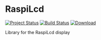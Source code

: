 # RaspiLcd

[![Project Status](https://stillmaintained.com/stefanfreitag/RaspiLcd.png)](https://stillmaintained.com/stefanfreitag/RaspiLcd)
[![Build Status](https://travis-ci.org/stefanfreitag/RaspiLcd.svg?branch=master)](https://travis-ci.org/stefanfreitag/RaspiLcd)
[![Download](https://api.bintray.com/packages/stefanfreitag/maven/RaspiLcd/images/download.svg) ](https://bintray.com/stefanfreitag/maven/RaspiLcd/_latestVersion)

Library for the RaspiLcd display
